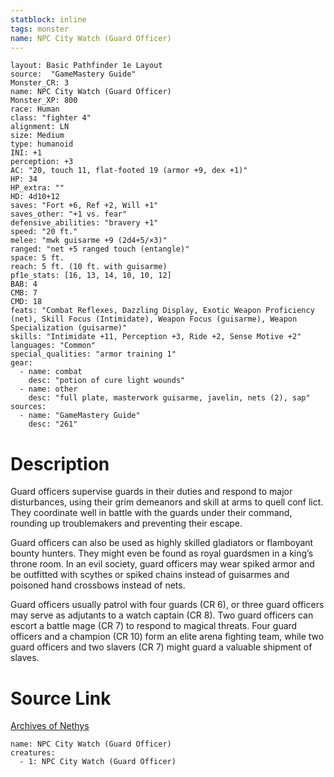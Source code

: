 ```yaml
---
statblock: inline
tags: monster
name: NPC City Watch (Guard Officer)
---
```

```statblock
layout: Basic Pathfinder 1e Layout
source:  "GameMastery Guide"
Monster_CR: 3
name: NPC City Watch (Guard Officer)
Monster_XP: 800
race: Human
class: "fighter 4"
alignment: LN
size: Medium
type: humanoid
INI: +1
perception: +3
AC: "20, touch 11, flat-footed 19 (armor +9, dex +1)"
HP: 34
HP_extra: ""
HD: 4d10+12
saves: "Fort +6, Ref +2, Will +1"
saves_other: "+1 vs. fear"
defensive_abilities: "bravery +1"
speed: "20 ft."
melee: "mwk guisarme +9 (2d4+5/×3)"
ranged: "net +5 ranged touch (entangle)"
space: 5 ft.
reach: 5 ft. (10 ft. with guisarme)
pf1e_stats: [16, 13, 14, 10, 10, 12]
BAB: 4
CMB: 7
CMD: 18
feats: "Combat Reflexes, Dazzling Display, Exotic Weapon Proficiency (net), Skill Focus (Intimidate), Weapon Focus (guisarme), Weapon Specialization (guisarme)"
skills: "Intimidate +11, Perception +3, Ride +2, Sense Motive +2"
languages: "Common"
special_qualities: "armor training 1"
gear:
  - name: combat
    desc: "potion of cure light wounds"
  - name: other
    desc: "full plate, masterwork guisarme, javelin, nets (2), sap"
sources:
  - name: "GameMastery Guide"
    desc: "261"
```
# Description
Guard officers supervise guards in their duties and respond to major disturbances, using their grim demeanors and skill at arms to quell conf lict. They coordinate well in battle with the guards under their command, rounding up troublemakers and preventing their escape.

Guard officers can also be used as highly skilled gladiators or flamboyant bounty hunters. They might even be found as royal guardsmen in a king’s throne room. In an evil society, guard officers may wear spiked armor and be outfitted with scythes or spiked chains instead of guisarmes and poisoned hand crossbows instead of nets.

Guard officers usually patrol with four guards (CR 6), or three guard officers may serve as adjutants to a watch captain (CR 8). Two guard officers can escort a battle mage (CR 7) to respond to magical threats. Four guard officers and a champion (CR 10) form an elite arena fighting team, while two guard officers and two slavers (CR 7) might guard a valuable shipment of slaves.
# Source Link
[Archives of Nethys](https://aonprd.com/NPCDisplay.aspx?ItemName=City%20Watch%20(Guard%20Officer))
```encounter-table
name: NPC City Watch (Guard Officer)
creatures:
  - 1: NPC City Watch (Guard Officer)
```
